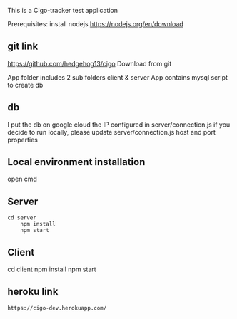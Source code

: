 This is a Cigo-tracker test application

Prerequisites: install nodejs https://nodejs.org/en/download

## git link
https://github.com/hedgehog13/cigo
Download from git

App folder includes 2 sub folders client & server
App contains mysql script to create db



## db 
I put the db on google cloud
the IP configured in server/connection.js
if you decide to run locally, please update server/connection.js host and port properties

## Local environment installation
open cmd
## Server
```shell
cd server
    npm install 
    npm start
```
## Client
cd client
    npm install
    npm start    


## heroku link
    https://cigo-dev.herokuapp.com/

